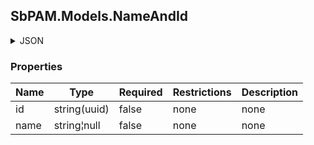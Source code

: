 
<h2 id="tocS_SbPAM.Models.NameAndId">SbPAM.Models.NameAndId</h2>

<a id="schemasbpam.models.nameandid"></a>
<a id="schema_SbPAM.Models.NameAndId"></a>
<a id="tocSsbpam.models.nameandid"></a>
<a id="tocssbpam.models.nameandid"></a>

<details><summary>JSON</summary>


```json
{
  "id": "497f6eca-6276-4993-bfeb-53cbbbba6f08",
  "name": "string"
}

```


</details>

### Properties

|Name|Type|Required|Restrictions|Description|
|---|---|---|---|---|
|id|string(uuid)|false|none|none|
|name|string¦null|false|none|none|


